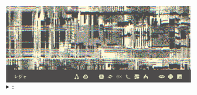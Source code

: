 <img src="./banner.png">
<details><summary> :: </summary>
<!--START_SECTION:waka-->

```rust
From: 09 August 2024 - To: 28 August 2024

Total Time: 61 hrs 55 mins

Python                     16 hrs 36 mins  ██████░░░░░░░░░░░░░░░░░░░   23.38 %
PHP                        10 hrs 1 min    ███▓░░░░░░░░░░░░░░░░░░░░░   14.11 %
Other                      9 hrs 6 mins    ███▒░░░░░░░░░░░░░░░░░░░░░   12.82 %
```

<!--END_SECTION:waka-->
</details
